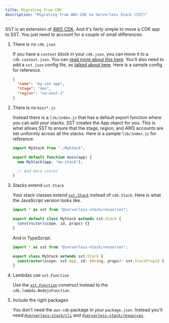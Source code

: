 ```yaml
---
title: Migrating From CDK
description: "Migrating from AWS CDK to Serverless Stack (SST)"
---
```


SST is an extension of [AWS CDK](https://aws.amazon.com/cdk/). And it's fairly simple to move a CDK app to SST. You just need to account for a couple of small differences:

1. There is no `cdk.json`

   If you have a `context` block in your `cdk.json`, you can move it to a `cdk.context.json`. You can [read more about this here](https://docs.aws.amazon.com/cdk/latest/guide/context.html). You'll also need to add a `sst.json` config file, as [talked about here](installation.md#project-config). Here is a sample config for reference.

   ```json
   {
     "name": "my-sst-app",
     "stage": "dev",
     "region": "us-east-1"
   }
   ```

2. There is no `bin/*.js`

   Instead there is a `lib/index.js` that has a default export function where you can add your stacks. SST creates the App object for you. This is what allows SST to ensure that the stage, region, and AWS accounts are set uniformly across all the stacks. Here is a sample `lib/index.js` for reference.

   ```js
   import MyStack from "./MyStack";

   export default function main(app) {
     new MyStack(app, "my-stack");

     // Add more stacks
   }
   ```

3. Stacks extend `sst.Stack`

   Your stack classes extend [`sst.Stack`](constructs/Stack.md) instead of `cdk.Stack`. Here is what the JavaScript version looks like.

   ```js
   import * as sst from "@serverless-stack/resources";

   export default class MyStack extends sst.Stack {
     constructor(scope, id, props) {}
   }
   ```

   And in TypeScript.

   ```ts
   import * as sst from "@serverless-stack/resources";

   export class MyStack extends sst.Stack {
     constructor(scope: sst.App, id: string, props?: sst.StackProps) {}
   }
   ```

4. Lambdas use `sst.Function`

   Use the [`sst.Function`](constructs/Function.md) construct instead to the `cdk.lambda.NodejsFunction`.

5. Include the right packages

   You don't need the `aws-cdk` package in your `package.json`. Instead you'll need [`@serverless-stack/cli`](packages/cli.md) and [`@serverless-stack/resources`](packages/resources.md).
